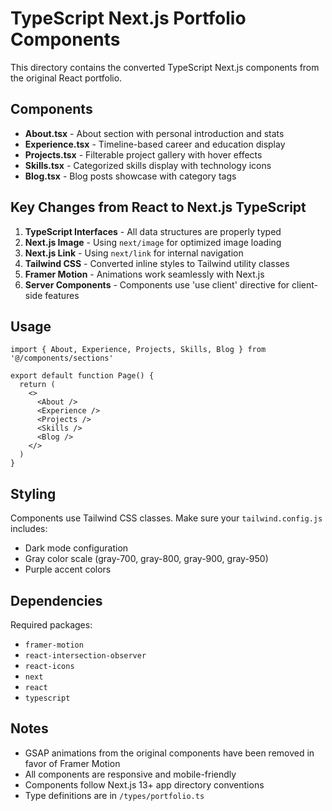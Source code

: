 # TypeScript Next.js Portfolio Components

This directory contains the converted TypeScript Next.js components from the original React portfolio.

## Components

- **About.tsx** - About section with personal introduction and stats
- **Experience.tsx** - Timeline-based career and education display
- **Projects.tsx** - Filterable project gallery with hover effects
- **Skills.tsx** - Categorized skills display with technology icons
- **Blog.tsx** - Blog posts showcase with category tags

## Key Changes from React to Next.js TypeScript

1. **TypeScript Interfaces** - All data structures are properly typed
2. **Next.js Image** - Using `next/image` for optimized image loading
3. **Next.js Link** - Using `next/link` for internal navigation
4. **Tailwind CSS** - Converted inline styles to Tailwind utility classes
5. **Framer Motion** - Animations work seamlessly with Next.js
6. **Server Components** - Components use 'use client' directive for client-side features

## Usage

```tsx
import { About, Experience, Projects, Skills, Blog } from '@/components/sections'

export default function Page() {
  return (
    <>
      <About />
      <Experience />
      <Projects />
      <Skills />
      <Blog />
    </>
  )
}
```

## Styling

Components use Tailwind CSS classes. Make sure your `tailwind.config.js` includes:
- Dark mode configuration
- Gray color scale (gray-700, gray-800, gray-900, gray-950)
- Purple accent colors

## Dependencies

Required packages:
- `framer-motion`
- `react-intersection-observer`
- `react-icons`
- `next`
- `react`
- `typescript`

## Notes

- GSAP animations from the original components have been removed in favor of Framer Motion
- All components are responsive and mobile-friendly
- Components follow Next.js 13+ app directory conventions
- Type definitions are in `/types/portfolio.ts`